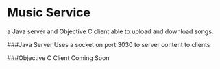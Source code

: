 Music Service
=============

a Java server and Objective C client able to upload and download songs.

###Java Server
Uses a socket on port 3030 to server content to clients

###Objective C Client
Coming Soon
